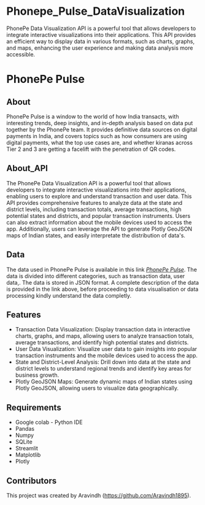 # Phonepe_Pulse_DataVisualization
PhonePe Data Visualization API is a powerful tool that allows developers to integrate interactive visualizations into their applications. This API provides an efficient way to display data in various formats, such as charts, graphs, and maps, enhancing the user experience and making data analysis more accessible. 
# PhonePe Pulse

## About

PhonePe Pulse is a window to the world of how India transacts, with interesting trends, deep insights, and in-depth analysis based on data put together by the PhonePe team. It provides definitive data sources on digital payments in India, and covers topics such as how consumers are using digital payments, what the top use cases are, and whether kiranas across Tier 2 and 3 are getting a facelift with the penetration of QR codes.

## About_API
The PhonePe Data Visualization API is a powerful tool that allows developers to integrate interactive visualizations into their applications, enabling users to explore and understand transaction and user data. This API provides comprehensive features to analyze data at the state and district levels, including transaction totals, average transactions, high potential states and districts, and popular transaction instruments. Users can also extract information about the mobile devices used to access the app. Additionally, users can leverage the API to generate Plotly GeoJSON maps of Indian states, and easily interpretate the distribution of data's.

## Data

The data used in PhonePe Pulse is available in this link [*PhonePe Pulse*](https://github.com/PhonePe/pulse.git). The data is divided into different categories, such as transaction data, user data,. The data is stored in JSON format. A complete description of the data is provided in the link above, before proceeding to data visualisation or data processing kindly understand the data completly.

## Features
* Transaction Data Visualization: Display transaction data in interactive charts, graphs, and maps, allowing users to analyze transaction totals, average           transactions, and identify high potential states and districts.
* User Data Visualization: Visualize user data to gain insights into popular transaction instruments and the mobile devices used to access the app.
* State and District-Level Analysis: Drill down into data at the state and district levels to understand regional trends and identify key areas for business growth.
* Plotly GeoJSON Maps: Generate dynamic maps of Indian states using Plotly GeoJSON, allowing users to visualize data geographically.

## Requirements
* Google colab - Python IDE
* Pandas
* Numpy
* SQLite
* Streamlit
* Matplotlib
* Plotly

## Contributors
This project was created by Aravindh (https://github.com/Aravindh1895). 

